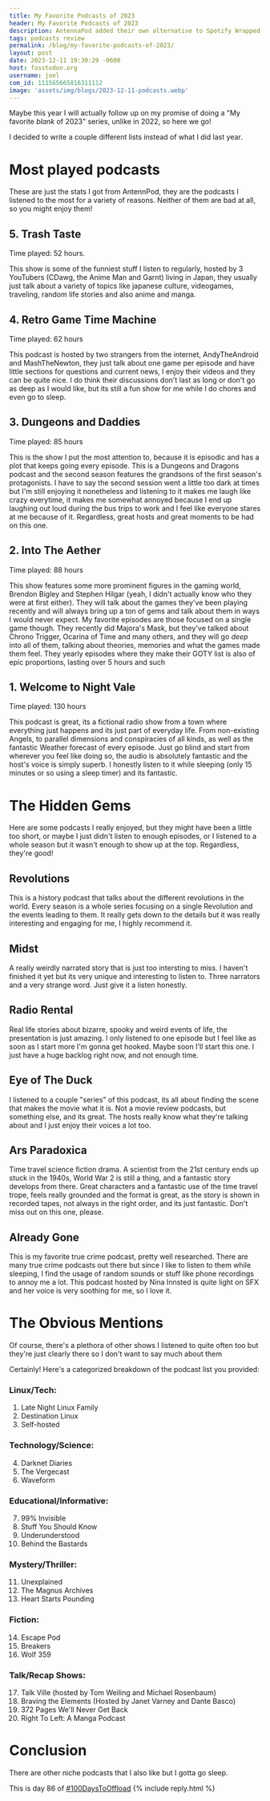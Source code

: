 ```yaml
---
title: My Favorite Podcasts of 2023
header: My Favorite Podcasts of 2023
description: AntennaPod added their own alternative to Spotify Wrapped and I decided to take the chance to talk about my favorite podcasts in 2023.
tags: podcasts review
permalink: /blog/my-favorite-podcasts-of-2023/
layout: post
date: 2023-12-11 19:30:29 -0600
host: fosstodon.org
username: joel
com_id: 111565665816311112
image: 'assets/img/blogs/2023-12-11-podcasts.webp'
---
```


Maybe this year I will actually follow up on my promise of doing a "My favorite _blank_ of 2023" series, unlike in 2022, so here we go!

I decided to write a couple different lists instead of what I did last year.

# Most played podcasts

These are just the stats I got from AntennPod, they are the podcasts I listened to the most for a variety of reasons. Neither of them are bad at all, so you might enjoy them!

## 5. Trash Taste

Time played: 52 hours.

This show is some of the funniest stuff I listen to regularly, hosted by 3 YouTubers (CDawg, the Anime Man and Garnt) living in Japan, they usually just talk about a variety of topics like japanese culture, videogames, traveling, random life stories and also anime and manga.

## 4. Retro Game Time Machine

Time played: 62 hours

This podcast is hosted by two strangers from the internet, AndyTheAndroid and MashTheNewton, they just talk about one game per episode and have little sections for questions and current news, I enjoy their videos and they can be quite nice. I do think their discussions don't last as long or don't go as deep as I would like, but its still a fun show for me while I do chores and even go to sleep.

## 3. Dungeons and Daddies

Time played: 85 hours

This is the show I put the most attention to, because it is episodic and has a plot that keeps going every episode. This is a Dungeons and Dragons podcast and the second season features the grandsons of the first season's protagonists. I have to say the second session went a little too dark at times but I'm still enjoying it nonetheless and listening to it makes me laugh like crazy everytime, it makes me somewhat annoyed because I end up laughing out loud during the bus trips to work and I feel like everyone stares at me because of it. Regardless, great hosts and great moments to be had on this one.



## 2. Into The Aether

Time played: 88 hours

This show features some more prominent figures in the gaming world, Brendon Bigley and Stephen Hilgar (yeah, I didn't actually know who they were at first either). They will talk about the games they've been playing recently and will always bring up a ton of gems and talk about them in ways I would never expect. My favorite episodes are those focused on a single game though. They recently did Majora's Mask, but they've talked about Chrono Trigger, Ocarina of Time and many others, and they will go *deep* into all of them, talking about theories, memories and what the games made them feel. They yearly episodes where they make their GOTY list is also of epic proportions, lasting over 5 hours and such

## 1. Welcome to Night Vale

Time played: 130 hours

This podcast is great, its a fictional radio show from a town where everything just happens and its just part of everyday life. From non-existing Angels, to parallel dimensions and conspiracies of all kinds, as well as the fantastic Weather forecast of every episode. Just go blind and start from wherever you feel like doing so, the audio is absolutely fantastic and the host's voice is simply superb. I honestly listen to it while sleeping (only 15 minutes or so using a sleep timer) and its fantastic.

# The Hidden Gems

Here are some podcasts I really enjoyed, but they might have been a little too short, or maybe I just didn't listen to enough episodes, or I listened to a whole season but it wasn't enough to show up at the top. Regardless, they're good!

## Revolutions

This is a history podcast that talks about the different revolutions in the world. Every season is a whole series focusing on a single Revolution and the events leading to them. It really gets down to the details but it was really interesting and engaging for me, I highly recommend it.

## Midst

A really weirdly narrated story that is just too intersting to miss. I haven't finished it yet but its very unique and interesting to listen to. Three narrators and a very strange word. Just give it a listen honestly.

## Radio Rental

Real life stories about bizarre, spooky and weird events of life, the presentation is just amazing. I only listened to one episode but I feel like as soon as I start more I'm gonna get hooked. Maybe soon I'll start this one. I just have a huge backlog right now, and not enough time.


## Eye of The Duck

I listened to a couple "series" of this podcast, its all about finding the scene that makes the movie what it is. Not a movie review podcasts, but something else, and its great. The hosts really know what they're talking about and I just enjoy their voices a lot too.

## Ars Paradoxica

Time travel science fiction drama. A scientist from the 21st century ends up stuck in the 1940s, World War 2 is still a thing, and a fantastic story develops from there. Great characters and a fantastic use of the time travel trope, feels really grounded and the format is great, as the story is shown in recorded tapes, not always in the right order, and its just fantastic. Don't miss out on this one, please.

## Already Gone

This is my favorite true crime podcast, pretty well researched. There are many true crime podcasts out there but since I like to listen to them while sleeping, I find the usage of random sounds or stuff like phone recordings to annoy me a lot. This podcast hosted by Nina Innsted is quite light on SFX and her voice is very soothing for me, so I love it.

# The Obvious Mentions

Of course, there's a plethora of other shows I listened to quite often too but they're just clearly there so I don't want to say much about them

Certainly! Here's a categorized breakdown of the podcast list you provided:

### Linux/Tech:
1. Late Night Linux Family
2. Destination Linux
3. Self-hosted

### Technology/Science:
4. Darknet Diaries
5. The Vergecast
6. Waveform

### Educational/Informative:
7. 99% Invisible
8. Stuff You Should Know
9. Underunderstood
10. Behind the Bastards

### Mystery/Thriller:
11. Unexplained
12. The Magnus Archives
13. Heart Starts Pounding

### Fiction:
14. Escape Pod
15. Breakers
16. Wolf 359

### Talk/Recap Shows:
17. Talk Ville (hosted by Tom Weiling and Michael Rosenbaum)
18. Braving the Elements (Hosted by Janet Varney and Dante Basco)
19. 372 Pages We'll Never Get Back
20. Right To Left: A Manga Podcast
# Conclusion

There are other niche podcasts that I also like but I gotta go sleep.

This is day 86 of [#100DaysToOffload](https://100daystooffload.com)
{% include reply.html %}
